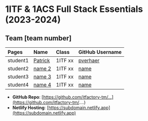 # 1ITF & 1ACS Full Stack Essentials (2023-2024)

## Team [team number]

| Pages    | Name                                  | Class   | GitHub Username                          |
|:---------|:--------------------------------------| :------ |:-----------------------------------------|
| student1 | [Patrick](mailto:patrick@example.com) | 1ITF xx | [pverhaer](https://github.com/pverhaert) |
| student2 | [name 2](mailto:john.doe@example.com) | 1ITF xx | [name](https://github.com/name)          |
| student3 | [name 3](mailto:john.doe@example.com) | 1ITF xx | [name](https://github.com/name)          |
| student4 | [name 4](mailto:john.doe@example.com) | 1ITF xx | [name](https://github.com/name)          |

- **GitHub Repo**: [https://github.com/itfactory-tm/...](https://github.com/itfactory-tm/....)
- **Netlify Hosting**: [https://subdomain.netlify.app](https://subdomain.netlify.app)
